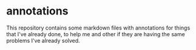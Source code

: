 # annotations
This repository contains some markdown files with annotations for things that I've already done, to help me and other if they are having the same problems I've already solved.
